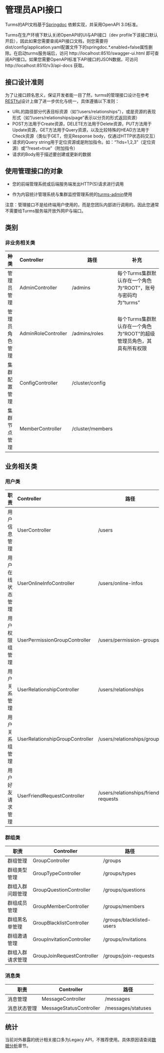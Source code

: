 # 管理员API接口

Turms的API文档基于[Springdoc](https://github.com/springdoc/springdoc-openapi) 依赖实现，并采用OpenAPI 3.0标准。

Turms在生产环境下默认关闭OpenAPI的UI与API接口（dev profile下该接口默认开启），因此如果您需要查阅API接口文档，则您需要将dist/config/application.yaml配置文件下的springdoc.*.enabled=false属性删除。在启动turms服务端后，访问 http://localhost:8510/swagger-ui.html 即可查阅API接口。如果您需要OpenAPI标准下API接口的JSON数据，可访问 http://localhost:8510/v3/api-docs 获取。

## 接口设计准则

为了让接口顾名思义，保证开发者能一目了然，turms的管理接口设计在参考[RESTful](https://en.wikipedia.org/wiki/Representational_state_transfer)设计上做了进一步优化与统一，具体遵循以下准则：

* URL的路径部分代表目标资源（如“/users/relationships”），或是资源的表现形式（如“/users/relationships/page”表示以分页的形式返回资源）
* POST方法用于Create资源，DELETE方法用于Delete资源，PUT方法用于Update资源，GET方法用于Query资源，以及比较特殊的HEAD方法用于Check资源（类似于GET，但无Response body，仅通过HTTP状态码交互）
* 请求的Query string用于定位资源或是附加指令。如：“?ids=1,2,3”（定位资源）或“?reset=true”（附加指令）
* 请求的Body用于描述要创建或更新的数据

## 使用管理接口的对象

* 您的前端管理系统或后端服务端发出HTTP(S)请求进行调用

* 作为内容统计管理系统与集群监控管理系统的[turms-admin](https://github.com/turms-im/turms/tree/develop/turms-admin)使用

注意：管理接口不是给终端用户使用的，而是您团队内部进行调用的。因此您通常不需要给Turms服务端开放外网IP与端口。

## 类别

### 非业务相关类

| **种类**       | **Controller**      | 路径             | **补充**                                                     |
| :------------- | :------------------ | ---------------- | ------------------------------------------------------------ |
| 管理员管理     | AdminController     | /admins          | 每个Turms集群默认存在一个角色为“ROOT”，账号与密码均为“turms” |
| 管理员角色管理 | AdminRoleController | /admins/roles    | 每个Turms集群默认存在一个角色为“ROOT”的超级管理员角色，其具有所有权限 |
| 集群配置管理   | ConfigController    | /cluster/config  |                                                              |
| 集群节点管理   | MemberController    | /cluster/members |                                                              |

## 业务相关类

### 用户类

| **职责**         | **Controller**                  | 路径                                 |
| :--------------- | :------------------------------ | ------------------------------------ |
| 用户信息管理     | UserController                  | /users                               |
| 用户在线状态管理 | UserOnlineInfoController        | /users/online-infos                  |
| 用户权限组管理   | UserPermissionGroupController   | /users/permission-groups             |
| 用户关系管理     | UserRelationshipController      | /users/relationships                 |
| 用户关系组管理   | UserRelationshipGroupController | /users/relationships/groups          |
| 用户好友请求管理 | UserFriendRequestController     | /users/relationships/friend-requests |
### 群组类

| 职责             | Controller                 | 路径                      |
| ---------------- | -------------------------- | ------------------------- |
| 群组管理         | GroupController            | /groups                   |
| 群组类型管理     | GroupTypeController        | /groups/types             |
| 群组入群问题管理 | GroupQuestionController    | /groups/questions         |
| 群组成员管理     | GroupMemberController      | /groups/members           |
| 群组黑名单管理   | GroupBlacklistController   | /groups/blacklisted-users |
| 群组邀请管理     | GroupInvitationController  | /groups/invitations       |
| 群组入群请求管理 | GroupJoinRequestController | /groups/join-requests     |

### 消息类

| 职责         | Controller              | 路径               |
| ------------ | ----------------------- | ------------------ |
| 消息管理     | MessageController       | /messages          |
| 消息状态管理 | MessageStatusController | /messages/statuses |

## 统计

当前对外暴露的统计相关接口多为Legacy API，不推荐使用。具体原因请查阅[数据分析](https://turms-im.github.io/docs/for-developers/data-analytics.html)章节。
